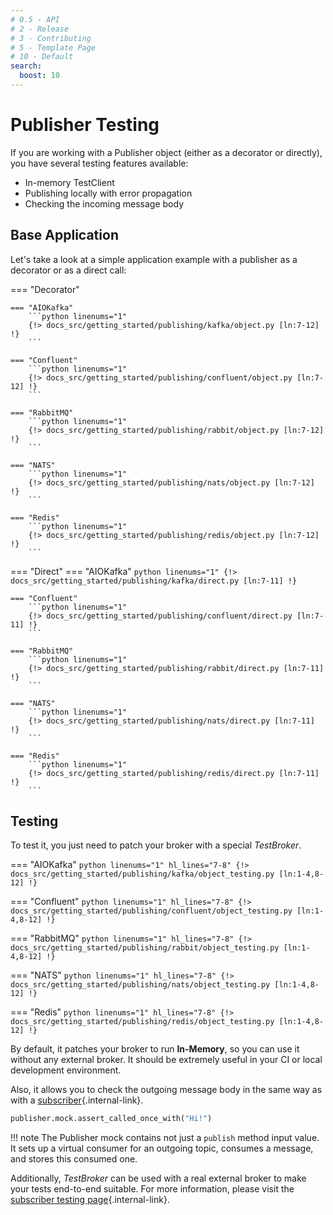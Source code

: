 ```yaml
---
# 0.5 - API
# 2 - Release
# 3 - Contributing
# 5 - Template Page
# 10 - Default
search:
  boost: 10
---
```


# Publisher Testing

If you are working with a Publisher object (either as a decorator or directly), you have several testing features available:

* In-memory TestClient
* Publishing locally with error propagation
* Checking the incoming message body

## Base Application

Let's take a look at a simple application example with a publisher as a decorator or as a direct call:

=== "Decorator"

    === "AIOKafka"
        ```python linenums="1"
        {!> docs_src/getting_started/publishing/kafka/object.py [ln:7-12] !}
        ```

    === "Confluent"
        ```python linenums="1"
        {!> docs_src/getting_started/publishing/confluent/object.py [ln:7-12] !}
        ```

    === "RabbitMQ"
        ```python linenums="1"
        {!> docs_src/getting_started/publishing/rabbit/object.py [ln:7-12] !}
        ```

    === "NATS"
        ```python linenums="1"
        {!> docs_src/getting_started/publishing/nats/object.py [ln:7-12] !}
        ```

    === "Redis"
        ```python linenums="1"
        {!> docs_src/getting_started/publishing/redis/object.py [ln:7-12] !}
        ```


=== "Direct"
    === "AIOKafka"
        ```python linenums="1"
        {!> docs_src/getting_started/publishing/kafka/direct.py [ln:7-11] !}
        ```

    === "Confluent"
        ```python linenums="1"
        {!> docs_src/getting_started/publishing/confluent/direct.py [ln:7-11] !}
        ```

    === "RabbitMQ"
        ```python linenums="1"
        {!> docs_src/getting_started/publishing/rabbit/direct.py [ln:7-11] !}
        ```

    === "NATS"
        ```python linenums="1"
        {!> docs_src/getting_started/publishing/nats/direct.py [ln:7-11] !}
        ```

    === "Redis"
        ```python linenums="1"
        {!> docs_src/getting_started/publishing/redis/direct.py [ln:7-11] !}
        ```


## Testing

To test it, you just need to patch your broker with a special *TestBroker*.

=== "AIOKafka"
    ```python linenums="1" hl_lines="7-8"
    {!> docs_src/getting_started/publishing/kafka/object_testing.py [ln:1-4,8-12] !}
    ```

=== "Confluent"
    ```python linenums="1" hl_lines="7-8"
    {!> docs_src/getting_started/publishing/confluent/object_testing.py [ln:1-4,8-12] !}
    ```

=== "RabbitMQ"
    ```python linenums="1" hl_lines="7-8"
    {!> docs_src/getting_started/publishing/rabbit/object_testing.py [ln:1-4,8-12] !}
    ```

=== "NATS"
    ```python linenums="1" hl_lines="7-8"
    {!> docs_src/getting_started/publishing/nats/object_testing.py [ln:1-4,8-12] !}
    ```

=== "Redis"
    ```python linenums="1" hl_lines="7-8"
    {!> docs_src/getting_started/publishing/redis/object_testing.py [ln:1-4,8-12] !}
    ```

By default, it patches your broker to run **In-Memory**, so you can use it without any external broker. It should be extremely useful in your CI or local development environment.

Also, it allows you to check the outgoing message body in the same way as with a [subscriber](../subscription/test.md#validates-input){.internal-link}.

```python
publisher.mock.assert_called_once_with("Hi!")
```

!!! note
    The Publisher mock contains not just a `publish` method input value. It sets up a virtual consumer for an outgoing topic, consumes a message, and stores this consumed one.

Additionally, *TestBroker* can be used with a real external broker to make your tests end-to-end suitable. For more information, please visit the [subscriber testing page](../subscription/test.md#real-broker-testing){.internal-link}.
